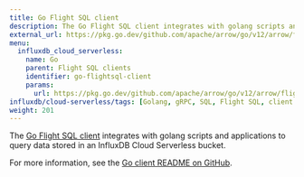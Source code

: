 ```yaml
---
title: Go Flight SQL client
description: The Go Flight SQL client integrates with golang scripts and applications to query data stored in an InfluxDB Cloud Serverless bucket. 
external_url: https://pkg.go.dev/github.com/apache/arrow/go/v12/arrow/flight/flightsql
menu:
  influxdb_cloud_serverless:
    name: Go
    parent: Flight SQL clients
    identifier: go-flightsql-client
    params:
      url: https://pkg.go.dev/github.com/apache/arrow/go/v12/arrow/flight/flightsql
influxdb/cloud-serverless/tags: [Golang, gRPC, SQL, Flight SQL, client libraries]
weight: 201
---
```


The [Go Flight SQL client](https://pkg.go.dev/github.com/apache/arrow/go/v12/arrow/flight/flightsql) integrates with golang scripts and applications to query data stored in an InfluxDB Cloud Serverless bucket.
<!--
For an example, see [Get started querying data](/influxdb/cloud-serverless/get-started/query/?t=Go#execute-a-sql-query).
-->
For more information, see the [Go client README on GitHub](https://github.com/influxdata/influxdb-client-go).
